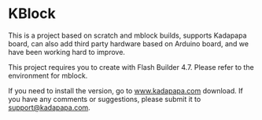 # KBlock
This is a project based on scratch and mblock builds, supports Kadapapa board, can also add third party hardware based on Arduino board, and we have been working hard to improve.

This project requires you to create with Flash Builder 4.7. Please refer to the environment for mblock.

If you need to install the version, go to www.kadapapa.com download.
If you have any comments or suggestions, please submit it to support@kadapapa.com.
